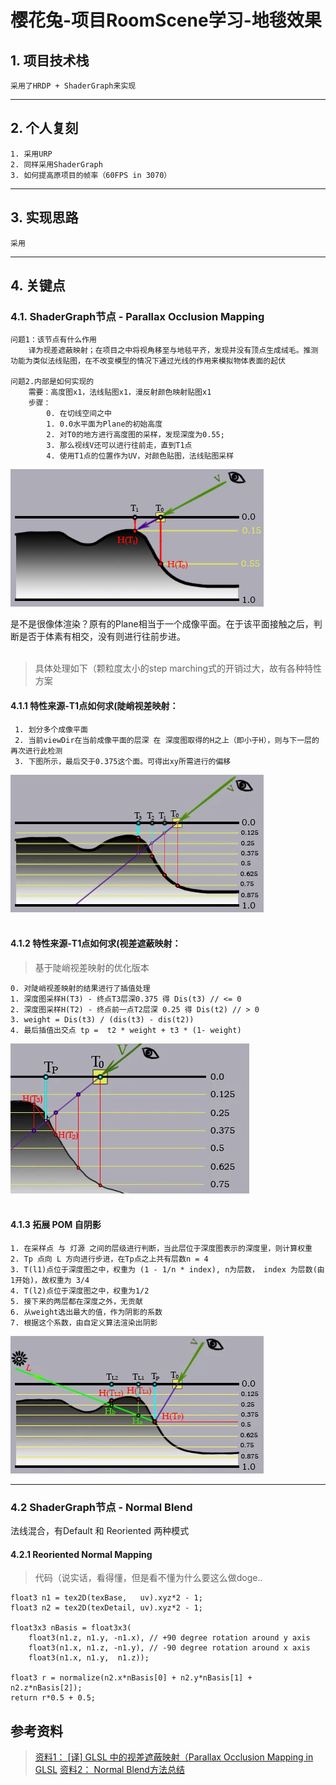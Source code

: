 <!--
 * @Author: Tcyily
 * @Date: 2022-03-01 00:45:41
 * @LastEditTime: 2022-03-15 00:33:58
 * @LastEditors: Please set LastEditors
 * @Description: 对于RoomScene1项目的地毯效果的学习笔记
 * @FilePath: \tcyily.github.io\_posts\2022-2-28-RoomScene1-Fabric.md
-->
# 樱花兔-项目RoomScene学习-地毯效果

## 1. 项目技术栈
    采用了HRDP + ShaderGraph来实现

--- 

## 2. 个人复刻
    1. 采用URP
    2. 同样采用ShaderGraph
    3. 如何提高原项目的帧率（60FPS in 3070）

--- 

## 3. 实现思路
    采用

---

## 4. 关键点  

### 4.1. ShaderGraph节点 - Parallax Occlusion Mapping  
    问题1：该节点有什么作用 
        译为视差遮蔽映射；在项目之中将视角移至与地毯平齐，发现并没有顶点生成绒毛。推测功能为类似法线贴图，在不改变模型的情况下通过光线的作用来模拟物体表面的起伏  

    问题2.内部是如何实现的
        需要：高度图x1，法线贴图x1，漫反射颜色映射贴图x1
        步骤：
            0. 在切线空间之中
            1. 0.0水平面为Plane的初始高度
            2. 对T0的地方进行高度图的采样，发现深度为0.55;
            3. 那么视线V还可以进行往前走，直到T1点
            4. 使用T1点的位置作为UV，对颜色贴图，法线贴图采样
![原理](../_res/2022-2-28-RoomScene1-Fabric/Theory.jfif)  

是不是很像体渲染？原有的Plane相当于一个成像平面。在于该平面接触之后，判断是否于体素有相交，没有则进行往前步进。
<br/><br/>

> 具体处理如下（颗粒度太小的step marching式的开销过大，故有各种特性方案
#### 4.1.1 特性来源-T1点如何求(陡峭视差映射：
     1. 划分多个成像平面
     2. 当前viewDir在当前成像平面的层深 在 深度图取得的H之上（即小于H），则与下一层的再次进行此检测
     3. 下图所示，最后交于0.375这个面。可得出xy所需进行的偏移
![陡峭视差映射](../_res/2022-2-28-RoomScene1-Fabric/ParallaxMapping00.webp)  
<br/>

#### 4.1.2 特性来源-T1点如何求(视差遮蔽映射：
>基于陡峭视差映射的优化版本  

    0. 对陡峭视差映射的结果进行了插值处理
    1. 深度图采样H(T3) - 终点T3层深0.375 得 Dis(t3) // <= 0
    2. 深度图采样H(T2) - 终点前一点T2层深 0.25 得 Dis(t2) // > 0
    3. weight = Dis(t3) / (dis(t3) - dis(t2))
    4. 最后插值出交点 tp =  t2 * weight + t3 * (1- weight)

![视差遮蔽映射](../_res/2022-2-28-RoomScene1-Fabric/ParallaxMapping01.webp)  
<br />

#### 4.1.3 拓展 POM 自阴影

    1. 在采样点 与 灯源 之间的层级进行判断，当此层位于深度图表示的深度里，则计算权重
    2. Tp 点向 L 方向进行步进，在Tp点之上共有层数n = 4
    3. T(l1)点位于深度图之中，权重为 (1 - 1/n * index), n为层数， index 为层数(由1开始)，故权重为 3/4
    4. T(l2)点位于深度图之中，权重为1/2
    5. 接下来的两层都在深度之外，无贡献
    6. 从weight选出最大的值，作为阴影的系数
    7. 根据这个系数，由自定义算法渲染出阴影

![视差遮蔽映射阴影](../_res/2022-2-28-RoomScene1-Fabric/POM_Shadow.webp)  

----

### 4.2 ShaderGraph节点 - Normal Blend
法线混合，有Default 和 Reoriented 两种模式
#### 4.2.1 Reoriented Normal Mapping

>代码（说实话，看得懂，但是看不懂为什么要这么做doge..  

    float3 n1 = tex2D(texBase,   uv).xyz*2 - 1;
    float3 n2 = tex2D(texDetail, uv).xyz*2 - 1;

    float3x3 nBasis = float3x3(
        float3(n1.z, n1.y, -n1.x), // +90 degree rotation around y axis
        float3(n1.x, n1.z, -n1.y), // -90 degree rotation around x axis
        float3(n1.x, n1.y,  n1.z));

    float3 r = normalize(n2.x*nBasis[0] + n2.y*nBasis[1] + n2.z*nBasis[2]);
    return r*0.5 + 0.5;

## 参考资料
> [资料1： [译] GLSL 中的视差遮蔽映射（Parallax Occlusion Mapping in GLSL](https://segmentfault.com/a/1190000003920502)
> [资料2： Normal Blend方法总结](https://zhuanlan.zhihu.com/p/364821684)



